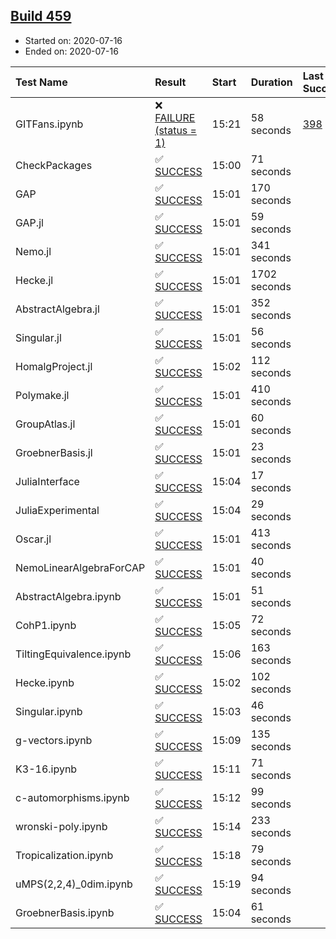 ## [Build 459](https://oscarci.mathematik.uni-kl.de/job/oscar-stable/459/)

* Started on: 2020-07-16
* Ended on: 2020-07-16

| Test Name    | Result | Start | Duration | Last Success | First Failure |
|:-------------|:-------|:------|:---------|:-------------|:--------------|
| GITFans.ipynb | ❌ [FAILURE (status = 1)](https://oscarci.mathematik.uni-kl.de/job/oscar-stable/459/artifact/logs/build-459/GITFans.ipynb.log) | 15:21 | 58 seconds | [398](https://oscarci.mathematik.uni-kl.de/job/oscar-stable/398/) | [399](https://oscarci.mathematik.uni-kl.de/job/oscar-stable/399/) |
| CheckPackages | ✅ [SUCCESS](https://oscarci.mathematik.uni-kl.de/job/oscar-stable/459/artifact/logs/build-459/CheckPackages.log) | 15:00 | 71 seconds |  |  |
| GAP | ✅ [SUCCESS](https://oscarci.mathematik.uni-kl.de/job/oscar-stable/459/artifact/logs/build-459/GAP.log) | 15:01 | 170 seconds |  |  |
| GAP.jl | ✅ [SUCCESS](https://oscarci.mathematik.uni-kl.de/job/oscar-stable/459/artifact/logs/build-459/GAP.jl.log) | 15:01 | 59 seconds |  |  |
| Nemo.jl | ✅ [SUCCESS](https://oscarci.mathematik.uni-kl.de/job/oscar-stable/459/artifact/logs/build-459/Nemo.jl.log) | 15:01 | 341 seconds |  |  |
| Hecke.jl | ✅ [SUCCESS](https://oscarci.mathematik.uni-kl.de/job/oscar-stable/459/artifact/logs/build-459/Hecke.jl.log) | 15:01 | 1702 seconds |  |  |
| AbstractAlgebra.jl | ✅ [SUCCESS](https://oscarci.mathematik.uni-kl.de/job/oscar-stable/459/artifact/logs/build-459/AbstractAlgebra.jl.log) | 15:01 | 352 seconds |  |  |
| Singular.jl | ✅ [SUCCESS](https://oscarci.mathematik.uni-kl.de/job/oscar-stable/459/artifact/logs/build-459/Singular.jl.log) | 15:01 | 56 seconds |  |  |
| HomalgProject.jl | ✅ [SUCCESS](https://oscarci.mathematik.uni-kl.de/job/oscar-stable/459/artifact/logs/build-459/HomalgProject.jl.log) | 15:02 | 112 seconds |  |  |
| Polymake.jl | ✅ [SUCCESS](https://oscarci.mathematik.uni-kl.de/job/oscar-stable/459/artifact/logs/build-459/Polymake.jl.log) | 15:01 | 410 seconds |  |  |
| GroupAtlas.jl | ✅ [SUCCESS](https://oscarci.mathematik.uni-kl.de/job/oscar-stable/459/artifact/logs/build-459/GroupAtlas.jl.log) | 15:01 | 60 seconds |  |  |
| GroebnerBasis.jl | ✅ [SUCCESS](https://oscarci.mathematik.uni-kl.de/job/oscar-stable/459/artifact/logs/build-459/GroebnerBasis.jl.log) | 15:01 | 23 seconds |  |  |
| JuliaInterface | ✅ [SUCCESS](https://oscarci.mathematik.uni-kl.de/job/oscar-stable/459/artifact/logs/build-459/JuliaInterface.log) | 15:04 | 17 seconds |  |  |
| JuliaExperimental | ✅ [SUCCESS](https://oscarci.mathematik.uni-kl.de/job/oscar-stable/459/artifact/logs/build-459/JuliaExperimental.log) | 15:04 | 29 seconds |  |  |
| Oscar.jl | ✅ [SUCCESS](https://oscarci.mathematik.uni-kl.de/job/oscar-stable/459/artifact/logs/build-459/Oscar.jl.log) | 15:01 | 413 seconds |  |  |
| NemoLinearAlgebraForCAP | ✅ [SUCCESS](https://oscarci.mathematik.uni-kl.de/job/oscar-stable/459/artifact/logs/build-459/NemoLinearAlgebraForCAP.log) | 15:01 | 40 seconds |  |  |
| AbstractAlgebra.ipynb | ✅ [SUCCESS](https://oscarci.mathematik.uni-kl.de/job/oscar-stable/459/artifact/logs/build-459/AbstractAlgebra.ipynb.log) | 15:01 | 51 seconds |  |  |
| CohP1.ipynb | ✅ [SUCCESS](https://oscarci.mathematik.uni-kl.de/job/oscar-stable/459/artifact/logs/build-459/CohP1.ipynb.log) | 15:05 | 72 seconds |  |  |
| TiltingEquivalence.ipynb | ✅ [SUCCESS](https://oscarci.mathematik.uni-kl.de/job/oscar-stable/459/artifact/logs/build-459/TiltingEquivalence.ipynb.log) | 15:06 | 163 seconds |  |  |
| Hecke.ipynb | ✅ [SUCCESS](https://oscarci.mathematik.uni-kl.de/job/oscar-stable/459/artifact/logs/build-459/Hecke.ipynb.log) | 15:02 | 102 seconds |  |  |
| Singular.ipynb | ✅ [SUCCESS](https://oscarci.mathematik.uni-kl.de/job/oscar-stable/459/artifact/logs/build-459/Singular.ipynb.log) | 15:03 | 46 seconds |  |  |
| g-vectors.ipynb | ✅ [SUCCESS](https://oscarci.mathematik.uni-kl.de/job/oscar-stable/459/artifact/logs/build-459/g-vectors.ipynb.log) | 15:09 | 135 seconds |  |  |
| K3-16.ipynb | ✅ [SUCCESS](https://oscarci.mathematik.uni-kl.de/job/oscar-stable/459/artifact/logs/build-459/K3-16.ipynb.log) | 15:11 | 71 seconds |  |  |
| c-automorphisms.ipynb | ✅ [SUCCESS](https://oscarci.mathematik.uni-kl.de/job/oscar-stable/459/artifact/logs/build-459/c-automorphisms.ipynb.log) | 15:12 | 99 seconds |  |  |
| wronski-poly.ipynb | ✅ [SUCCESS](https://oscarci.mathematik.uni-kl.de/job/oscar-stable/459/artifact/logs/build-459/wronski-poly.ipynb.log) | 15:14 | 233 seconds |  |  |
| Tropicalization.ipynb | ✅ [SUCCESS](https://oscarci.mathematik.uni-kl.de/job/oscar-stable/459/artifact/logs/build-459/Tropicalization.ipynb.log) | 15:18 | 79 seconds |  |  |
| uMPS(2,2,4)_0dim.ipynb | ✅ [SUCCESS](https://oscarci.mathematik.uni-kl.de/job/oscar-stable/459/artifact/logs/build-459/uMPS-2-2-4-_0dim.ipynb.log) | 15:19 | 94 seconds |  |  |
| GroebnerBasis.ipynb | ✅ [SUCCESS](https://oscarci.mathematik.uni-kl.de/job/oscar-stable/459/artifact/logs/build-459/GroebnerBasis.ipynb.log) | 15:04 | 61 seconds |  |  |
